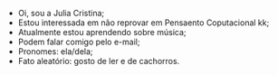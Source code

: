 - Oi, sou a Julia Cristina;
- Estou interessada em não reprovar em Pensaento Coputacional kk;
- Atualmente estou aprendendo sobre música;
- Podem falar comigo pelo e-mail;
- Pronomes: ela/dela;
- Fato aleatório: gosto de ler e de cachorros.

<!---
juliacristina123/juliacristina123 is a ✨ special ✨ repository because its `README.md` (this file) appears on your GitHub profile.
You can click the Preview link to take a look at your changes.
--->
